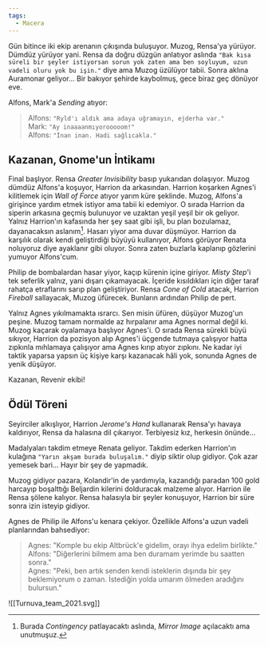 ```yaml
---  
tags:  
  - Macera  
---  
```

  
Gün bitince iki ekip arenanın çıkışında buluşuyor. Muzog, Rensa'ya yürüyor. Dümdüz yürüyor yani. Rensa da doğru düzgün anlatıyor aslında `"Bak kısa süreli bir şeyler istiyorsan sorun yok zaten ama ben soyluyum, uzun vadeli oluru yok bu işin."` diye ama Muzog üzülüyor tabii. Sonra aklına Auramonar geliyor... Bir bakıyor şehirde kaybolmuş, gece biraz geç dönüyor eve.  
  
Alfons, Mark'a *Sending* atıyor:  
> Alfons: `"Ryld'ı aldık ama adaya uğramayın, ejderha var."`  
> Mark: `"Ay inaaaanmıyorooooom!"`  
> Alfons: `"İnan inan. Hadi sağlıcakla."`  
  
## Kazanan, Gnome'un İntikamı  
  
Final başlıyor. Rensa *Greater Invisibility* basıp yukarıdan dolaşıyor. Muzog dümdüz Alfons'a koşuyor, Harrion da arkasından. Harrion koşarken Agnes'i kilitlemek için *Wall of Force* atıyor yarım küre şeklinde. Muzog, Alfons'a girişince yardım etmek istiyor ama tabii ki edemiyor. O sırada Harrion da siperin arkasına geçmiş bulunuyor ve uzaktan yeşil yeşil bir ok geliyor. Yalnız Harrion'ın kafasında her şey saat gibi işli, bu plan bozulamaz, dayanacaksın aslanım[^1]. Hasarı yiyor ama duvar düşmüyor. Harrion da karşılık olarak kendi geliştirdiği büyüyü kullanıyor, Alfons görüyor Renata noluyoruz diye ayaklanır gibi oluyor. Sonra zaten buzlarla kaplanıp gözlerini yumuyor Alfons'cum.  
  
Philip de bombalardan hasar yiyor, kaçıp kürenin içine giriyor. *Misty Step*'i tek seferlik yalnız, yani dışarı çıkamayacak. İçeride kısıldıkları için diğer taraf rahatça etraflarını sarıp plan geliştiriyor. Rensa *Cone of Cold* atacak, Harrion *Fireball* sallayacak, Muzog üfürecek. Bunların ardından Philip de pert.  
  
Yalnız Agnes yıkılmamakta ısrarcı. Sen misin üfüren, düşüyor Muzog'un peşine. Muzog tamam normalde az hırpalanır ama Agnes normal değil ki. Muzog kaçarak oyalamaya başlıyor Agnes'i. O sırada Rensa sürekli büyü sıkıyor, Harrion da pozisyon alıp Agnes'i üçgende tutmaya çalışıyor hatta zıpkınla mıhlamaya çalışıyor ama Agnes kırıp atıyor zıpkını. Ne kadar iyi taktik yaparsa yapsın üç kişiye karşı kazanacak hâli yok, sonunda Agnes de yenik düşüyor.  
  
Kazanan, Revenir ekibi!  
  
## Ödül Töreni  
  
Seyirciler alkışlıyor, Harrion *Jerome's Hand* kullanarak Rensa'yı havaya kaldırıyor, Rensa da halasına dil çıkarıyor. Terbiyesiz kız, herkesin önünde...  
  
Madalyaları takdim etmeye Renata geliyor. Takdim ederken Harrion'ın kulağına `"Yarın akşam burada buluşalım."` diyip siktir olup gidiyor. Çok azar yemesek bari... Hayır bir şey de yapmadık.  
  
Muzog gidiyor pazara, Kolandir'in de yardımıyla, kazandığı paradan 100 gold harcayıp boşalttığı Beljardin kilerini dolduracak malzeme alıyor. Harrion ile Rensa şölene kalıyor. Rensa halasıyla bir şeyler konuşuyor, Harrion bir süre sonra izin isteyip gidiyor.  
  
Agnes de Philip ile Alfons'u kenara çekiyor. Özellikle Alfons'a uzun vadeli planlarından bahsediyor:  
> Agnes: "Komple bu ekip Altbrück'e gidelim, orayı ihya edelim birlikte."  
> Alfons: "Diğerlerini bilmem ama ben duramam yerimde bu saatten sonra."  
> Agnes: "Peki, ben artık senden kendi isteklerin dışında bir şey beklemiyorum o zaman. İstediğin yolda umarım ölmeden aradığını bulursun."  
  
  
![[Turnuva_team_2021.svg]]  
  
[^1]: Burada *Contingency* patlayacaktı aslında, *Mirror Image* açılacaktı ama unutmuşuz.